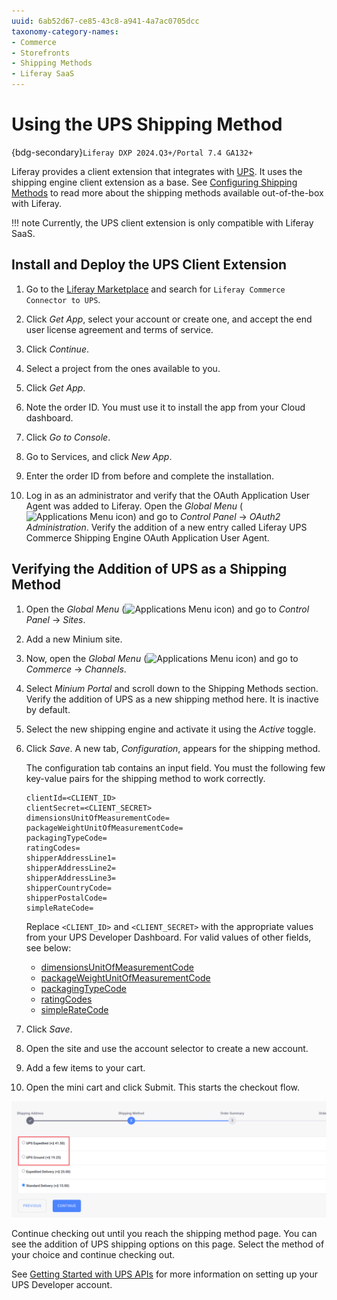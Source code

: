 ```yaml
---
uuid: 6ab52d67-ce85-43c8-a941-4a7ac0705dcc
taxonomy-category-names:
- Commerce
- Storefronts
- Shipping Methods
- Liferay SaaS
---
```

# Using the UPS Shipping Method

{bdg-secondary}`Liferay DXP 2024.Q3+/Portal 7.4 GA132+`

Liferay provides a client extension that integrates with [UPS](https://www.ups.com/). It uses the shipping engine client extension as a base. See [Configuring Shipping Methods](https://learn.liferay.com/w/commerce/store-management/configuring-shipping-methods) to read more about the shipping methods available out-of-the-box with Liferay.

!!! note
    Currently, the UPS client extension is only compatible with Liferay SaaS.

## Install and Deploy the UPS Client Extension

1. Go to the [Liferay Marketplace](https://marketplace.liferay.com/) and search for `Liferay Commerce Connector to UPS`.

1. Click *Get App*, select your account or create one, and accept the end user license agreement and terms of service.

1. Click *Continue*.

1. Select a project from the ones available to you.

1. Click *Get App*.

1. Note the order ID. You must use it to install the app from your Cloud dashboard.

1. Click *Go to Console*.

1. Go to Services, and click *New App*.

1. Enter the order ID from before and complete the installation.

1. Log in as an administrator and verify that the OAuth Application User Agent was added to Liferay. Open the *Global Menu* (![Applications Menu icon](../../images/icon-applications-menu.png)) and go to *Control Panel* &rarr; *OAuth2 Administration*. Verify the addition of a new entry called Liferay UPS Commerce Shipping Engine OAuth Application User Agent.

## Verifying the Addition of UPS as a Shipping Method

1. Open the *Global Menu* (![Applications Menu icon](../../images/icon-applications-menu.png)) and go to *Control Panel* &rarr; *Sites*.

1. Add a new Minium site.

1. Now, open the *Global Menu* (![Applications Menu icon](../../images/icon-applications-menu.png)) and go to *Commerce* → *Channels*.

1. Select *Minium Portal* and scroll down to the Shipping Methods section. Verify the addition of UPS as a new shipping method here. It is inactive by default.

1. Select the new shipping engine and activate it using the *Active* toggle.

1. Click *Save*. A new tab, *Configuration*, appears for the shipping method.

   The configuration tab contains an input field. You must the following few key-value pairs for the shipping method to work correctly.

   ```
   clientId=<CLIENT_ID>
   clientSecret=<CLIENT_SECRET>
   dimensionsUnitOfMeasurementCode=
   packageWeightUnitOfMeasurementCode=
   packagingTypeCode=
   ratingCodes=
   shipperAddressLine1=
   shipperAddressLine2=
   shipperAddressLine3=
   shipperCountryCode=
   shipperPostalCode=
   simpleRateCode=
   ```

   Replace `<CLIENT_ID>` and `<CLIENT_SECRET>` with the appropriate values from your UPS Developer Dashboard. For valid values of other fields, see below:

   * [dimensionsUnitOfMeasurementCode](https://developer.ups.com/api/reference?loc=en_US#operation/Rate!path=RateRequest/Shipment/Package/Dimensions/UnitOfMeasurement&t=request)
   * [packageWeightUnitOfMeasurementCode](https://developer.ups.com/api/reference?loc=en_US#operation/Rate!path=RateRequest/Shipment/Package/DimWeight/UnitOfMeasurement&t=request)
   * [packagingTypeCode](https://developer.ups.com/api/reference?loc=en_US#operation/Rate!path=RateRequest/Shipment/Package/PackagingType/Code&t=request)
   * [ratingCodes](https://developer.ups.com/api/reference?loc=en_US#operation/Rate!path=RateRequest/Shipment/Service/Code&t=request)
   * [simpleRateCode](https://developer.ups.com/api/reference?loc=en_US#operation/Rate!path=RateRequest/Shipment/Package/SimpleRate/Code&t=request)

1. Click *Save*.

1. Open the site and use the account selector to create a new account.

1. Add a few items to your cart.

1. Open the mini cart and click Submit. This starts the checkout flow.

![The shipping options from UPS appear during checkout.](./using-the-ups-shipping-method/images/01.png)

Continue checking out until you reach the shipping method page. You can see the addition of UPS shipping options on this page. Select the method of your choice and continue checking out.

See [Getting Started with UPS APIs](https://developer.ups.com/get-started?loc=en_US) for more information on setting up your UPS Developer account.